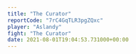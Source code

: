```yaml
---
title: "The Curator"
reportCode: "7rC4GqTLR3pgZQxc"
player: "Aslandy"
fight: "The Curator"
date: 2021-08-01T19:04:53.731000+00:00
---
```

